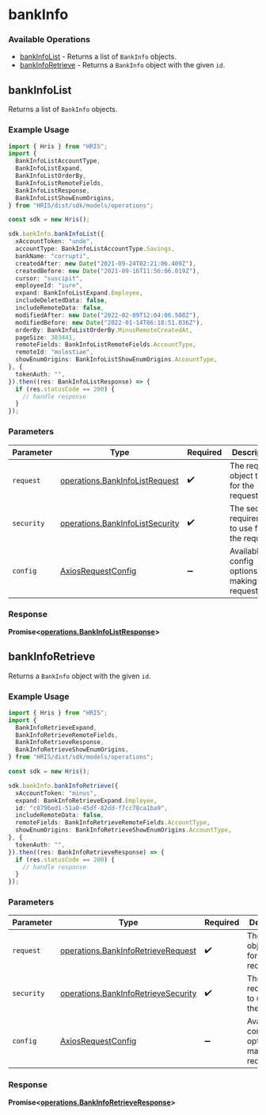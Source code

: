 # bankInfo

### Available Operations

* [bankInfoList](#bankinfolist) - Returns a list of `BankInfo` objects.
* [bankInfoRetrieve](#bankinforetrieve) - Returns a `BankInfo` object with the given `id`.

## bankInfoList

Returns a list of `BankInfo` objects.

### Example Usage

```typescript
import { Hris } from "HRIS";
import {
  BankInfoListAccountType,
  BankInfoListExpand,
  BankInfoListOrderBy,
  BankInfoListRemoteFields,
  BankInfoListResponse,
  BankInfoListShowEnumOrigins,
} from "HRIS/dist/sdk/models/operations";

const sdk = new Hris();

sdk.bankInfo.bankInfoList({
  xAccountToken: "unde",
  accountType: BankInfoListAccountType.Savings,
  bankName: "corrupti",
  createdAfter: new Date("2021-09-24T02:21:06.409Z"),
  createdBefore: new Date("2021-09-16T11:56:06.019Z"),
  cursor: "suscipit",
  employeeId: "iure",
  expand: BankInfoListExpand.Employee,
  includeDeletedData: false,
  includeRemoteData: false,
  modifiedAfter: new Date("2022-02-09T12:04:06.508Z"),
  modifiedBefore: new Date("2022-01-14T06:18:51.036Z"),
  orderBy: BankInfoListOrderBy.MinusRemoteCreatedAt,
  pageSize: 383441,
  remoteFields: BankInfoListRemoteFields.AccountType,
  remoteId: "molestiae",
  showEnumOrigins: BankInfoListShowEnumOrigins.AccountType,
}, {
  tokenAuth: "",
}).then((res: BankInfoListResponse) => {
  if (res.statusCode == 200) {
    // handle response
  }
});
```

### Parameters

| Parameter                                                                          | Type                                                                               | Required                                                                           | Description                                                                        |
| ---------------------------------------------------------------------------------- | ---------------------------------------------------------------------------------- | ---------------------------------------------------------------------------------- | ---------------------------------------------------------------------------------- |
| `request`                                                                          | [operations.BankInfoListRequest](../../models/operations/bankinfolistrequest.md)   | :heavy_check_mark:                                                                 | The request object to use for the request.                                         |
| `security`                                                                         | [operations.BankInfoListSecurity](../../models/operations/bankinfolistsecurity.md) | :heavy_check_mark:                                                                 | The security requirements to use for the request.                                  |
| `config`                                                                           | [AxiosRequestConfig](https://axios-http.com/docs/req_config)                       | :heavy_minus_sign:                                                                 | Available config options for making requests.                                      |


### Response

**Promise<[operations.BankInfoListResponse](../../models/operations/bankinfolistresponse.md)>**


## bankInfoRetrieve

Returns a `BankInfo` object with the given `id`.

### Example Usage

```typescript
import { Hris } from "HRIS";
import {
  BankInfoRetrieveExpand,
  BankInfoRetrieveRemoteFields,
  BankInfoRetrieveResponse,
  BankInfoRetrieveShowEnumOrigins,
} from "HRIS/dist/sdk/models/operations";

const sdk = new Hris();

sdk.bankInfo.bankInfoRetrieve({
  xAccountToken: "minus",
  expand: BankInfoRetrieveExpand.Employee,
  id: "c8796ed1-51a0-45df-82dd-f7cc78ca1ba9",
  includeRemoteData: false,
  remoteFields: BankInfoRetrieveRemoteFields.AccountType,
  showEnumOrigins: BankInfoRetrieveShowEnumOrigins.AccountType,
}, {
  tokenAuth: "",
}).then((res: BankInfoRetrieveResponse) => {
  if (res.statusCode == 200) {
    // handle response
  }
});
```

### Parameters

| Parameter                                                                                  | Type                                                                                       | Required                                                                                   | Description                                                                                |
| ------------------------------------------------------------------------------------------ | ------------------------------------------------------------------------------------------ | ------------------------------------------------------------------------------------------ | ------------------------------------------------------------------------------------------ |
| `request`                                                                                  | [operations.BankInfoRetrieveRequest](../../models/operations/bankinforetrieverequest.md)   | :heavy_check_mark:                                                                         | The request object to use for the request.                                                 |
| `security`                                                                                 | [operations.BankInfoRetrieveSecurity](../../models/operations/bankinforetrievesecurity.md) | :heavy_check_mark:                                                                         | The security requirements to use for the request.                                          |
| `config`                                                                                   | [AxiosRequestConfig](https://axios-http.com/docs/req_config)                               | :heavy_minus_sign:                                                                         | Available config options for making requests.                                              |


### Response

**Promise<[operations.BankInfoRetrieveResponse](../../models/operations/bankinforetrieveresponse.md)>**

